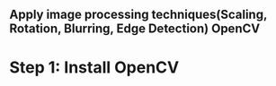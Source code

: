 ## Apply image processing techniques(Scaling, Rotation, Blurring, Edge Detection) OpenCV

# Step 1: Install OpenCV
```!pip install opencv-python-headless
```
